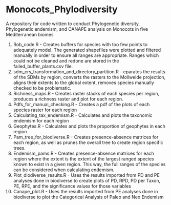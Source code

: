 # Monocots_Phylodiversity
A repository for code written to conduct Phylogenetic diversity, Phylogenetic endemism, and CANAPE analysis on Monocots in five Mediterranean biomes

1.	Rob_code.R - Creates buffers for species with too few points to adequately model. The generated shapefiles were plotted and filtered manually in order to ensure all ranges are appropriate. Ranges which could not be cleaned and redone are stored in the failed_buffer_plants.csv file.
2.  sdm_crs_transformation_and_directory_partition.R - eparates the results of the SDMs by region, converts the rasters to the Mollweide projection, aligns their extents to the global extent, removes species manually checked to be problematic.
3.	Richness_maps.R - Creates raster stacks of each species per region, produces a richness raster and plot for each region.
4.	Pdfs_for_manual_checking.R - Creates a pdf of the plots of each species raster for each region
5.	Calculating_tax_endemism.R - Calculates and plots the taxonomic endemism for each region
6.	Geophytes.R - Calculates and plots the proportion of geophytes in each region
7.	Pam_tree_for_biodiverse.R - Creates presence-absence matrices for each region, as well as prunes the overall tree to create region specific trees. 
8.	Endemism_pams.R - Creates presence-absence matrices for each region where the extent is the extent of the largest ranged species known to exist in a given region. This way, the full ranges of the species can be considered when calculating endemism. 
9.	Plot_diodiverse_results.R - Uses the results imported from PD and PE analyses done in biodiverse to create plots of PD, RPD, PD per Taxon, PE, RPE, and the significance values for those variables
10.	Canape_plot.R - Uses the results imported from PE analyses done in biodiverse to plot the Categorical Analysis of Paleo and Neo Endemism
